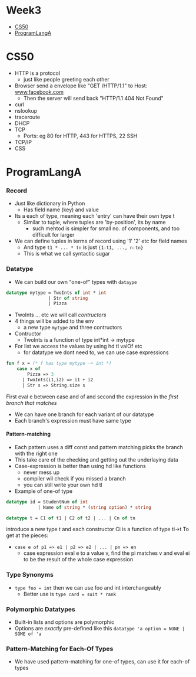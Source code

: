 # Week3
- [CS50](#cs50)
- [ProgramLangA](#programlanga)
# CS50
- HTTP is a protocol
  - just like people greeting each other
- Browser send a envelope like "GET /HTTP/1.1" to Host: www.facebook.com
  - Then the server will send back "HTTP/1.1 404 Not Found"
- curl
- nslookup
- traceroute
- DHCP
- TCP
  - Ports: eg 80 for HTTP, 443 for HTTPS, 22 SSH
- TCP/IP
- CSS 
# ProgramLangA
### Record
- Just like dictionary in Python
  - Has field name (key) and value
- Its a each of type, meaning each 'entry' can have their own type t
  - Similar to tuple, where tuples are 'by-position', its by name
    - such mehtod is simpler for small no. of components, and too difficult for larger
- We can define tuples in terms of record using '1' '2' etc for field names
  - And type ``` t1 * ... * tn ``` is just ```{1:t1, ..., n:tn}```
  - This is what we call syntactic sugar
### Datatype
- We can build our own "one-of" types with ```dataype```
```sml
datatype mytype = TwoInts of int * int
				| Str of string
				| Pizza
```
- TwoInts ... etc we will call *contructors*
- 4 things will be added to the env
  - a new type ```mytype``` and three contructors
- Contructor
  - TwoInts is a function of type int*int -> mytype
- For list we access the values by using hd tl valOf etc
  - for datatype we dont need to, we can use case expressions
```sml
fun f x = (* f has type mytype -> int *)
	case x of
		Pizza => 3
	  | TwoInts(i1,i2) => i1 + i2
	  | Str s => String.size s
```
First eval e between case and of and second the expression in the *first branch that matches*
- We can have one branch for each variant of our datatype
- Each branch's expression must have same type
#### Pattern-matching
- Each pattern uses a diff const and pattern matching picks the branch with the right one
- This take care of the checking and getting out the underlaying data
- Case-expression is better than using hd like functions
  - never mess up
  - compiler wil check if you missed a branch
  - you can still write your own hd tl
- Example of one-of type
```sml
datatype id = StudentNum of int
			| Name of string * (string option) * string
```
```sml
datatype t = C1 of t1 | C2 of t2 | ... | Cn of tn
```
introduce a new type t and each constructor Ci is a function of type ti->t
To get at the pieces:
  - ```case e of p1 => e1 | p2 => e2 | ... | pn => en```
    - case expression eval e to a value v, find the pi matches v and eval ei to be the result of the whole case expression

### Type Synonyms
- ```type foo = int``` then we can use foo and int interchangeably 
  - Better use is ```type card = suit * rank```

### Polymorphic Datatypes
- Built-in lists and options are polymorphic
- Options are *exactly* pre-defined like this
``` datatype 'a option = NONE | SOME of 'a ```

### Pattern-Matching for Each-Of Types
- We have used pattern-matching for one-of types, can use it for each-of types 
